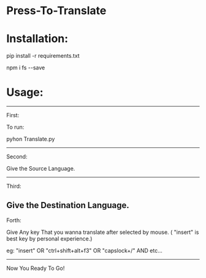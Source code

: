 # Press-To-Translate

# Installation:

pip install -r requirements.txt

npm i fs --save


# Usage:

-------------------------

First:

To run:

pyhon Translate.py  

-------------------------

Second:

Give the Source Language.

-------------------------
Third:

Give the Destination Language.
-------------------------

Forth:

Give Any key That you wanna translate after selected by mouse. ( "insert" is best key by personal experience.)

eg:  "insert" OR "ctrl+shift+alt+f3"  OR "capslock+/" AND etc...

-------------------------

Now You Ready To Go!
